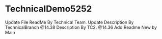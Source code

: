 # TechnicalDemo5252
Update File ReadMe By Technical Team.
Update Description By TechnicalBranch @14.38
Description By TC2. @14.36
Add Readme New by Main